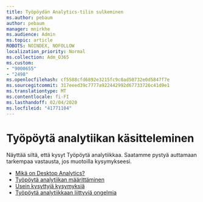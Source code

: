 ```yaml
---
title: Työpöydän Analytics-tilin sulkeminen
ms.author: pebaum
author: pebaum
manager: mnirkhe
ms.audience: Admin
ms.topic: article
ROBOTS: NOINDEX, NOFOLLOW
localization_priority: Normal
ms.collection: Adm_O365
ms.custom:
- "9000655"
- "2498"
ms.openlocfilehash: cf5588cfd6892e3215fc9c0ad50732e0d5847f7e
ms.sourcegitcommit: 317eeed39c7777a922442992d67733726c41d9e1
ms.translationtype: MT
ms.contentlocale: fi-FI
ms.lasthandoff: 02/04/2020
ms.locfileid: "41771104"
---
```

# <a name="working-with-desktop-analytics"></a>Työpöytä analytiikan käsitteleminen

Näyttää siltä, että kysyt Työpöytä analytiikkaa. Saatamme pystyä auttamaan tarkempaa vastausta, jos muotoilla kysymykseesi.

- [Mikä on Desktop Analytics?](https://docs.microsoft.com/configmgr/desktop-analytics/overview)
- [Työpöytä analytiikan määrittäminen](https://docs.microsoft.com/configmgr/desktop-analytics/set-up)
- [Usein kysyttyjä kysymyksiä](https://docs.microsoft.com/configmgr/desktop-analytics/faq)
- [Työpöytä analytiikkaan liittyviä ongelmia](https://docs.microsoft.com/configmgr/desktop-analytics/troubleshooting)